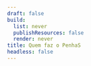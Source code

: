 ```yaml
---
draft: false
build:
  list: never
  publishResources: false
  render: never
title: Quem faz o PenhaS
headless: false
---
```

